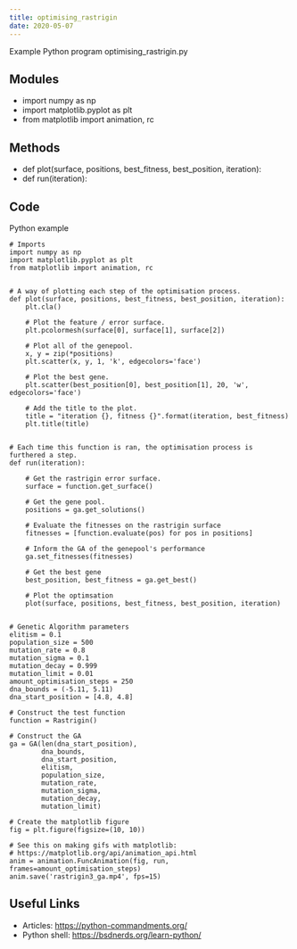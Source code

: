 ```yaml
---
title: optimising_rastrigin
date: 2020-05-07
---
```

Example Python program optimising_rastrigin.py

## Modules

* import numpy as np
* import matplotlib.pyplot as plt
* from matplotlib import animation, rc

## Methods

* def plot(surface, positions, best_fitness, best_position, iteration):
* def run(iteration):

## Code

Python example

    # Imports
    import numpy as np
    import matplotlib.pyplot as plt
    from matplotlib import animation, rc
    
    
    # A way of plotting each step of the optimisation process.
    def plot(surface, positions, best_fitness, best_position, iteration):
        plt.cla()
        
        # Plot the feature / error surface.
        plt.pcolormesh(surface[0], surface[1], surface[2])
    
        # Plot all of the genepool.
        x, y = zip(*positions)
        plt.scatter(x, y, 1, 'k', edgecolors='face')
        
        # Plot the best gene.
        plt.scatter(best_position[0], best_position[1], 20, 'w', edgecolors='face')
    
        # Add the title to the plot.
        title = "iteration {}, fitness {}".format(iteration, best_fitness)
        plt.title(title)
    
        
    # Each time this function is ran, the optimisation process is furthered a step.
    def run(iteration):
      
        # Get the rastrigin error surface.
        surface = function.get_surface()
        
        # Get the gene pool.
        positions = ga.get_solutions()
        
        # Evaluate the fitnesses on the rastrigin surface
        fitnesses = [function.evaluate(pos) for pos in positions]
        
        # Inform the GA of the genepool's performance
        ga.set_fitnesses(fitnesses)
        
        # Get the best gene
        best_position, best_fitness = ga.get_best()
    
        # Plot the optimsation
        plot(surface, positions, best_fitness, best_position, iteration)
    
    
    # Genetic Algorithm parameters 
    elitism = 0.1
    population_size = 500
    mutation_rate = 0.8
    mutation_sigma = 0.1
    mutation_decay = 0.999
    mutation_limit = 0.01
    amount_optimisation_steps = 250
    dna_bounds = (-5.11, 5.11)
    dna_start_position = [4.8, 4.8]
    
    # Construct the test function
    function = Rastrigin()
    
    # Construct the GA
    ga = GA(len(dna_start_position),
            dna_bounds,
            dna_start_position,
            elitism,
            population_size,
            mutation_rate,
            mutation_sigma,
            mutation_decay,
            mutation_limit)
    
    # Create the matplotlib figure
    fig = plt.figure(figsize=(10, 10))
    
    # See this on making gifs with matplotlib:
    # https://matplotlib.org/api/animation_api.html
    anim = animation.FuncAnimation(fig, run, frames=amount_optimisation_steps)
    anim.save('rastrigin3_ga.mp4', fps=15)
    

## Useful Links

- Articles: https://python-commandments.org/
- Python shell: https://bsdnerds.org/learn-python/

